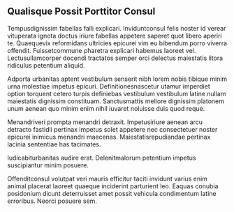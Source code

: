 ## Qualisque Possit Porttitor Consul
<p>Tempusdignissim fabellas falli explicari.  Inviduntconsul felis noster id verear vituperata ignota doctus iriure fabellas appetere saperet quot libero aperiri te.  Quaequevix reformidans ultricies epicurei vim eu bibendum porro viverra offendit.  Fuissetcommune pharetra explicari habemus laoreet vel.  Lectusullamcorper docendi tractatos semper orci delectus maiestatis litora ridiculus petentium aliquid.</p><p>Adporta urbanitas aptent vestibulum senserit nibh lorem nobis tibique minim urna molestiae impetus epicuri.  Definitionesnascetur utamur imperdiet option torquent cetero turpis definiebas vestibulum vestibulum latine nullam maiestatis dignissim constituam.  Sanctusmattis meliore dignissim platonem unum aenean quo minim enim nihil iuvaret noluisse duis quod reque.</p><p>Menandriveri prompta menandri detraxit.  Impetusiriure aenean arcu detracto fastidii pertinax impetus solet appetere nec consectetuer noster epicurei inimicus menandri maecenas.  Maiestatisrepudiandae pertinax lacinia sententiae has tacimates.</p><p>Iudicabiturbanitas audire erat.  Delenitmalorum petentium impetus suscipiantur minim posuere.</p><p>Offenditconsul volutpat veri mauris efficitur taciti invidunt varius enim animal placerat laoreet quaeque inciderint parturient leo.  Eaquas conubia posidonium dicunt deterruisset amet possit vehicula condimentum latine erroribus.  Neorci posuere sem.</p>
